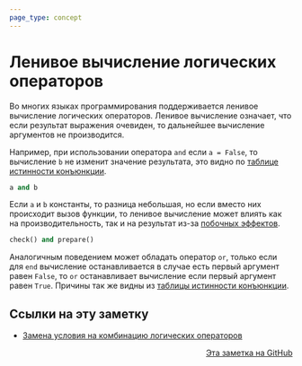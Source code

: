 ```yaml
---
page_type: concept
---
```


# Ленивое вычисление логических операторов

Во многих языках программирования поддерживается ленивое вычисление логических операторов. Ленивое вычисление означает, что если результат выражения очевиден, то дальнейшее вычисление аргументов не производится.

Например, при использовании оператора `and` если `a = False`, то вычисление `b` не изменит значение результата, это видно по [таблице истинности конъюнкции](20221120111255.md).

```python
a and b
```

Если `a` и `b` константы, то разница небольшая, но если вместо них происходит вызов функции, то ленивое вычисление может влиять как на производительность, так и на результат из-за [побочных эффектов](20221120112756.md).

```python
check() and prepare()
```

Аналогичным поведением может обладать оператор `or`, только если для `end` вычисление останавливается в случае есть первый аргумент равен `False`, то `or` останавливает вычисление если первый аргумент равен `True`. Причины так же видны из [таблицы истинности конъюнкции](20221120111255.md).



## Ссылки на эту заметку

* [Замена условия на комбинацию логических операторов](20221120113343.md)


<p v-pre style="text-align: right">
  <a href="https://github.com/Kverde/algorithms/blob/main/source/20221120112239.md">
  Эта заметка на GitHub
  </a>
</p>
